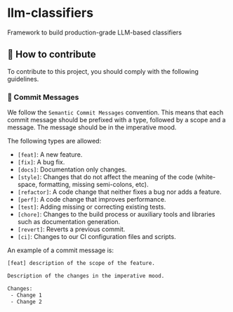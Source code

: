 # llm-classifiers

Framework to build production-grade LLM-based classifiers

## :cop: How to contribute

To contribute to this project, you should comply with the following guidelines.

### :book: Commit Messages

We follow the `Semantic Commit Messages` convention. This means that each commit message should be prefixed with a type,
followed by a scope and a message. The message should be in the imperative mood.

The following types are allowed:

- `[feat]`: A new feature.
- `[fix]`: A bug fix.
- `[docs]`: Documentation only changes.
- `[style]`: Changes that do not affect the meaning of the code (white-space, formatting, missing semi-colons, etc).
- `[refactor]`: A code change that neither fixes a bug nor adds a feature.
- `[perf]`: A code change that improves performance.
- `[test]`: Adding missing or correcting existing tests.
- `[chore]`: Changes to the build process or auxiliary tools and libraries such as documentation generation.
- `[revert]`: Reverts a previous commit.
- `[ci]`: Changes to our CI configuration files and scripts.

An example of a commit message is:

```bash
[feat] description of the scope of the feature.

Description of the changes in the imperative mood.

Changes:
 - Change 1
 - Change 2
```